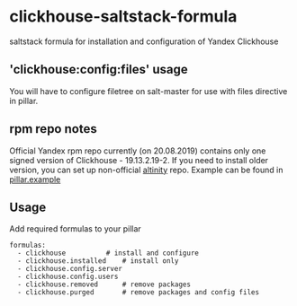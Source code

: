 # clickhouse-saltstack-formula
saltstack formula for installation and configuration of Yandex Clickhouse

## 'clickhouse:config:files' usage
You will have to configure filetree on salt-master for use with files directive in pillar.

## rpm repo notes
Official Yandex rpm repo currently (on 20.08.2019) contains only one signed version of Clickhouse - 19.13.2.19-2.
If you need to install older version, you can set up non-official [altinity](https://github.com/Altinity/clickhouse-rpm-install) repo. Example can be found in [pillar.example](pillar.example)

## Usage
Add required formulas to your pillar
```
formulas:
  - clickhouse			# install and configure
  - clickhouse.installed	# install only
  - clickhouse.config.server
  - clickhouse.config.users
  - clickhouse.removed		# remove packages
  - clickhouse.purged		# remove packages and config files
```
